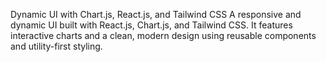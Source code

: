 Dynamic UI with Chart.js, React.js, and Tailwind CSS
A responsive and dynamic UI built with React.js, Chart.js, and Tailwind CSS. It features interactive charts and a clean, modern design using reusable components and utility-first styling.

